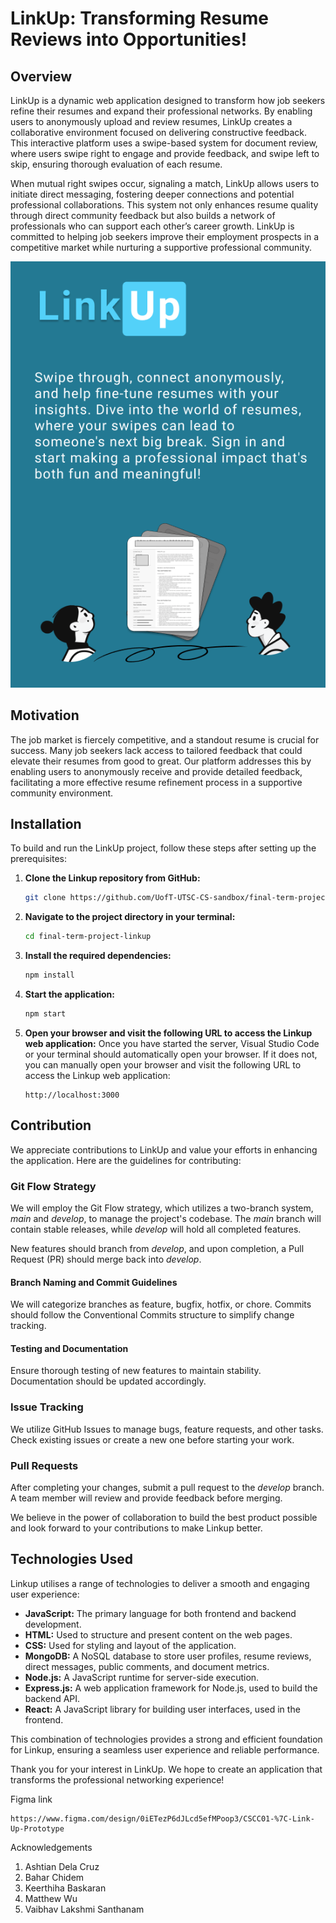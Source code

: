 
# LinkUp: Transforming Resume Reviews into Opportunities!

## Overview

LinkUp is a dynamic web application designed to transform how job seekers refine their resumes and expand their professional networks. By enabling users to anonymously upload and review resumes, LinkUp creates a collaborative environment focused on delivering constructive feedback. This interactive platform uses a swipe-based system for document review, where users swipe right to engage and provide feedback, and swipe left to skip, ensuring thorough evaluation of each resume.

When mutual right swipes occur, signaling a match, LinkUp allows users to initiate direct messaging, fostering deeper connections and potential professional collaborations. This system not only enhances resume quality through direct community feedback but also builds a network of professionals who can support each other’s career growth. LinkUp is committed to helping job seekers improve their employment prospects in a competitive market while nurturing a supportive professional community.


![Readme Image 2](src/images/readme2.png "Screenshot for Readme")


## Motivation

The job market is fiercely competitive, and a standout resume is crucial for success. Many job seekers lack access to tailored feedback that could elevate their resumes from good to great. Our platform addresses this by enabling users to anonymously receive and provide detailed feedback, facilitating a more effective resume refinement process in a supportive community environment.

## Installation

To build and run the LinkUp project, follow these steps after setting up the prerequisites:

1. **Clone the Linkup repository from GitHub:**
   ```bash
   git clone https://github.com/UofT-UTSC-CS-sandbox/final-term-project-linkup.git
   ```

2. **Navigate to the project directory in your terminal:**
   ```bash
   cd final-term-project-linkup
   ```

3. **Install the required dependencies:**
   ```bash
   npm install
   ```

4. **Start the application:**
   ```bash
   npm start
   ```

5. **Open your browser and visit the following URL to access the Linkup web application:**
Once you have started the server, Visual Studio Code or your terminal should automatically open your browser. If it does not, you can manually open your browser and visit the following URL to access the Linkup web application:

   ```plaintext
   http://localhost:3000
   ```

## Contribution

We appreciate contributions to LinkUp and value your efforts in enhancing the application. Here are the guidelines for contributing:

### Git Flow Strategy

We will employ the Git Flow strategy, which utilizes a two-branch system, *main* and *develop*, to manage the project's codebase. The *main* branch will contain stable releases, while *develop* will hold all completed features.

New features should branch from *develop*, and upon completion, a Pull Request (PR) should merge back into *develop*.

#### Branch Naming and Commit Guidelines

We will categorize branches as feature, bugfix, hotfix, or chore. Commits should follow the Conventional Commits structure to simplify change tracking.

#### Testing and Documentation

Ensure thorough testing of new features to maintain stability. Documentation should be updated accordingly.

### Issue Tracking

We utilize GitHub Issues to manage bugs, feature requests, and other tasks. Check existing issues or create a new one before starting your work.

### Pull Requests

After completing your changes, submit a pull request to the *develop* branch. A team member will review and provide feedback before merging.

We believe in the power of collaboration to build the best product possible and look forward to your contributions to make Linkup better.

## Technologies Used

Linkup utilises a range of technologies to deliver a smooth and engaging user experience:

- **JavaScript:** The primary language for both frontend and backend development.
- **HTML:** Used to structure and present content on the web pages.
- **CSS:** Used for styling and layout of the application.
- **MongoDB:** A NoSQL database to store user profiles, resume reviews, direct messages, public comments, and document metrics.
- **Node.js:** A JavaScript runtime for server-side execution.
- **Express.js:** A web application framework for Node.js, used to build the backend API.
- **React:** A JavaScript library for building user interfaces, used in the frontend.

This combination of technologies provides a strong and efficient foundation for Linkup, ensuring a seamless user experience and reliable performance.

Thank you for your interest in LinkUp. We hope to create an application that transforms the professional networking experience!

Figma link 
``` plain text 
https://www.figma.com/design/0iETezP6dJLcd5efMPoop3/CSCC01-%7C-Link-Up-Prototype

```

Acknowledgements
1) Ashtian Dela Cruz
2) Bahar Chidem 
3) Keerthiha Baskaran
4) Matthew Wu
5) Vaibhav Lakshmi Santhanam

